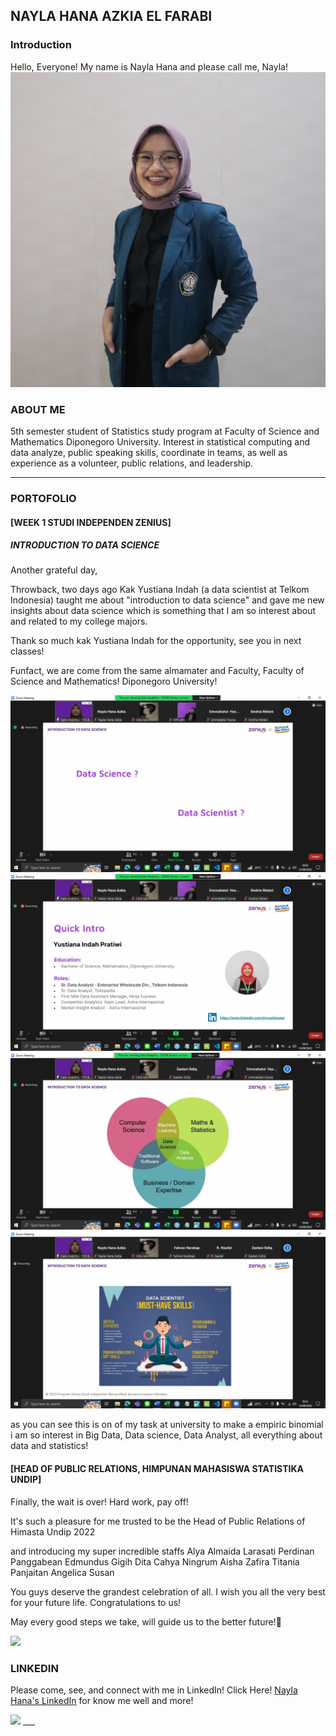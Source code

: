 ## NAYLA HANA AZKIA EL FARABI

### Introduction

Hello, Everyone! My name is Nayla Hana and please call me, Nayla!
<img src="images/fotoaku.jpg?raw=true"/>

### ABOUT ME

5th semester student of Statistics study program at Faculty of Science and Mathematics Diponegoro University. Interest in statistical computing and data analyze, public speaking skills, coordinate in teams, as well as experience as a volunteer, public relations, and leadership.
___

### PORTOFOLIO

#### [WEEK 1 STUDI INDEPENDEN ZENIUS]
##### INTRODUCTION TO DATA SCIENCE

Another grateful day,

Throwback, two days ago Kak Yustiana Indah (a data scientist at Telkom Indonesia) taught me about "introduction to data science" and gave me new insights about data science which is something that I am so interest about and related to my college majors.

Thank so much kak Yustiana Indah for the opportunity, see you in next classes!

Funfact, we are come from the same almamater and Faculty, Faculty of Science and Mathematics! Diponegoro University!

<img src="images/week1.jpg?raw=true"/>
<img src="images/week2.jpg?raw=true"/>
<img src="images/week3.jpg?raw=true"/>
<img src="images/week4.jpg?raw=true"/>

as you can see this is on of my task at university to make a empiric binomial
i am so interest in Big Data, Data science, Data Analyst, all everything about data and statistics!

#### [HEAD OF PUBLIC RELATIONS, HIMPUNAN MAHASISWA STATISTIKA UNDIP]

Finally, the wait is over!
Hard work, pay off!

It's such a pleasure for me trusted to be the Head of Public Relations of Himasta Undip 2022

and introducing my super incredible staffs
Alya Almaida Larasati
Perdinan Panggabean
Edmundus Gigih
Dita Cahya Ningrum
Aisha Zafira
Titania Panjaitan
Angelica Susan

You guys deserve the grandest celebration of all. I wish you all the very best for your future life. Congratulations to us!

May every good steps we take, will guide us to the better future!💖

<img src="images/launchinghimasta.mp4?raw=true"/>

### LINKEDIN

Please come, see, and connect with me in LinkedIn!
Click Here! 
[Nayla Hana's LinkedIn](https://linkedin.com/in/naylahana)
for know me well and more!

<img src="images/linkedingid.gif?raw=true"/>
___
